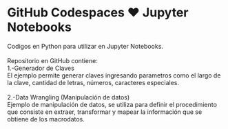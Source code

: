 # GitHub Codespaces ♥️ Jupyter Notebooks

Codigos en Python para utilizar en Jupyter Notebooks.<br>
<br>
Repositorio en GitHub contiene:<br>
1.-Generador de Claves<br>
El ejemplo permite generar claves ingresando parametros como el largo de la clave, cantidad de letras, números, caracteres especiales.<br>
<br>
2.-Data Wrangling (Manipulación de datos)<br>
Ejemplo de manipulación de datos, se utiliza para definir el procedimiento que consiste en extraer, transformar y mapear la información que se obtiene de los macrodatos.<br>